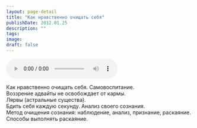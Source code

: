 ```yaml
---
layout: page-detail
title: "Как нравственно очищать себя"
publishDate: 2012.01.25
description: ""
tags:
image:
draft: false
---
```


<audio title="2012.01.25 - Как нравственно очищать себя.mp3" src="https://filer-api.advayta.org/v1.0/public/files/75219" controls=""></audio>

 Как нравственно очищать себя. Самовоспитание.  
 Воззрение адвайты не освобождает от кармы.  
 Лярвы (астральные существа).   
 Бдить себя каждую секунду. Анализ своего сознания.  
 Метод очищения сознания: наблюдение, анализ, признание, раскаяние.  
 Способы выполнять раскаяние.  

  
